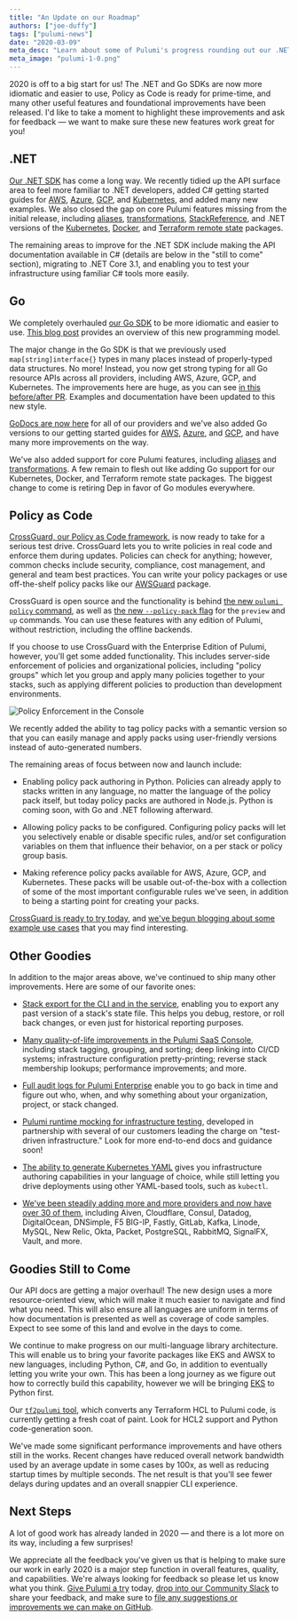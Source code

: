 ```yaml
---
title: "An Update on our Roadmap"
authors: ["joe-duffy"]
tags: ["pulumi-news"]
date: "2020-03-09"
meta_desc: "Learn about some of Pulumi's progress rounding out our .NET and Go SDKs in addition to infrastructure validation using testing and Policy as Code."
meta_image: "pulumi-1-0.png"
---
```


2020 is off to a big start for us! The .NET and Go SDKs are now more idiomatic and easier to use, Policy as Code is ready for prime-time, and many other useful features and foundational improvements have been released. I'd like to take a moment to highlight these improvements and ask for feedback &mdash; we want to make sure these new features work great for you!

<!--more-->

## .NET

[Our .NET SDK](/docs/languages-sdks/dotnet/) has come a long way. We recently tidied up the API surface area to feel more familiar to .NET developers, added C# getting started guides for [AWS](/docs/clouds/aws/get-started/?language=csharp), [Azure](/docs/clouds/azure/get-started/?language=csharp), [GCP](/docs/clouds/aws/get-started/?language=csharp), and [Kubernetes](/docs/clouds/aws/get-started/?language=csharp), and added many new examples. We also closed the gap on core Pulumi features missing from the initial release, including [aliases](/docs/concepts/resources/#aliases), [transformations](/docs/concepts/resources/#transformations), [StackReference](/docs/concepts/stack/#stackreferences), and .NET versions of the [Kubernetes](https://github.com/pulumi/pulumi-kubernetes), [Docker](https://github.com/pulumi/pulumi-docker), and [Terraform remote state](https://github.com/pulumi/pulumi-terraform) packages.

The remaining areas to improve for the .NET SDK include making the API documentation available in C# (details are below in the "still to come" section), migrating to .NET Core 3.1, and enabling you to test your infrastructure using familiar C# tools more easily.

## Go

We completely overhauled [our Go SDK](/docs/languages-sdks/go/) to be more idiomatic and easier to use. [This blog post](/blog/go-sdk-road-to-2/) provides an overview of this new programming model.

The major change in the Go SDK is that we previously used `map[string]interface{}` types in many places instead of properly-typed data structures. No more! Instead, you now get strong typing for all Go resource APIs across all providers, including AWS, Azure, GCP, and Kubernetes. The improvements here are huge, as you can see [in this before/after PR](https://github.com/pulumi/examples/commit/b88f385a8951f81fe41cb4f40eb940b074e9263b#diff-07803f7bc3bff97871e6e3eea7287cb8). Examples and documentation have been updated to this new style.

[GoDocs are now here](/docs/reference/pkg?language=golang ) for all of our providers and we've also added Go versions to our getting started guides for [AWS](/docs/clouds/aws/get-started?language=golang), [Azure](/docs/clouds/azure/get-started?language=golang), and [GCP](/docs/clouds/gcp/get-started/?language=golang), and have many more improvements on the way.

We've also added support for core Pulumi features, including [aliases](/docs/concepts/resources#aliases) and [transformations](/docs/concepts/resources#transformations). A few remain to flesh out like adding Go support for our Kubernetes, Docker, and Terraform remote state packages. The biggest change to come is retiring Dep in favor of Go modules everywhere.

## Policy as Code

[CrossGuard, our Policy as Code framework](/docs/using-pulumi/crossguard/), is now ready to take for a serious test drive. CrossGuard lets you to write policies in real code and enforce them during updates. Policies can check for anything; however, common checks include security, compliance, cost management, and general and team best practices. You can write your policy packages or use off-the-shelf policy packs like our [AWSGuard](/docs/using-pulumi/crossguard/awsguard/) package.

CrossGuard is open source and the functionality is behind [the new `pulumi policy` command](/docs/cli/commands/pulumi_policy), as well as [the new `--policy-pack` flag](/docs/cli/commands/pulumi_up#options) for the `preview` and `up` commands. You can use these features with any edition of Pulumi, without restriction, including the offline backends.

If you choose to use CrossGuard with the Enterprise Edition of Pulumi, however, you'll get some added functionality. This includes server-side enforcement of policies and organizational policies, including "policy groups" which let you group and apply many policies together to your stacks, such as applying different policies to production than development environments.

![Policy Enforcement in the Console](./PolicyEnforcement.png)

We recently added the ability to tag policy packs with a semantic version so that you can easily manage and apply packs using user-friendly versions instead of auto-generated numbers.

The remaining areas of focus between now and launch include:

* Enabling policy pack authoring in Python. Policies can already apply to stacks written in any language, no matter the language of the policy pack itself, but today policy packs are authored in Node.js. Python is coming soon, with Go and .NET following afterward.

* Allowing policy packs to be configured. Configuring policy packs will let you selectively enable or disable specific rules, and/or set configuration variables on them that influence their behavior, on a per stack or policy group basis.

* Making reference policy packs available for AWS, Azure, GCP, and Kubernetes. These packs will be usable out-of-the-box with a collection of some of the most important configurable rules we've seen, in addition to being a starting point for creating your packs.

[CrossGuard is ready to try today](/docs/using-pulumi/crossguard/get-started/), and [we've begun blogging about some example use cases](/blog/manage-infrastructure-with-pac) that you may find interesting.

## Other Goodies

In addition to the major areas above, we've continued to ship many other improvements. Here are some of our favorite ones:

* [Stack export for the CLI and in the service](/docs/cli/commands/pulumi_stack_export/), enabling you to export any past version of a stack's state file. This helps you debug, restore, or roll back changes, or even just for historical reporting purposes.

* [Many quality-of-life improvements in the Pulumi SaaS Console](/blog/pulumi-service-improvements_02-2020/), including stack tagging, grouping, and sorting; deep linking into CI/CD systems; infrastructure configuration pretty-printing; reverse stack membership lookups; performance improvements; and more.

* [Full audit logs for Pulumi Enterprise](/blog/auditing-your-organizations-infrastructure-as-code-activity/) enable you to go back in time and figure out who, when, and why something about your organization, project, or stack changed.

* [Pulumi runtime mocking for infrastructure testing](https://github.com/pulumi/pulumi/pull/3738), developed in partnership with several of our customers leading the charge on "test-driven infrastructure." Look for more end-to-end docs and guidance soon!

* [The ability to generate Kubernetes YAML](/blog/kubernetes-yaml-generation/) gives you infrastructure authoring capabilities in your language of choice, while still letting you drive deployments using other YAML-based tools, such as `kubectl`.

* [We've been steadily adding more and more providers and now have over 30 of them](/registry), including Aiven, Cloudflare, Consul, Datadog, DigitalOcean, DNSimple, F5 BIG-IP, Fastly, GitLab, Kafka, Linode, MySQL, New Relic, Okta, Packet, PostgreSQL, RabbitMQ, SignalFX, Vault, and more.

## Goodies Still to Come

Our API docs are getting a major overhaul! The new design uses a more resource-oriented view, which will make it much easier to navigate and find what you need. This will also ensure all languages are uniform in terms of how documentation is presented as well as coverage of code samples. Expect to see some of this land and evolve in the days to come.

We continue to make progress on our multi-language library architecture. This will enable us to bring your favorite packages like EKS and AWSX to new languages, including Python, C#, and Go, in addition to eventually letting you write your own. This has been a long journey as we figure out how to correctly build this capability, however we will be bringing [EKS](https://github.com/pulumi/pulumi-eks) to Python first.

Our [`tf2pulumi` tool](https://github.com/pulumi/tf2pulumi), which converts any Terraform HCL to Pulumi code, is currently getting a fresh coat of paint. Look for HCL2 support and Python code-generation soon.

We've made some significant performance improvements and have others still in the works. Recent changes have reduced overall network bandwidth used by an average update in some cases by 100x, as well as reducing startup times by multiple seconds. The net result is that you'll see fewer delays during updates and an overall snappier CLI experience.

## Next Steps

A lot of good work has already landed in 2020 &mdash; and there is a lot more on its way, including a few surprises!

We appreciate all the feedback you've given us that is helping to make sure our work in early 2020 is a major step function in overall features, quality, and capabilities. We're always looking for feedback so please let us know what you think. [Give Pulumi a try](/docs/quickstart/) today, [drop into our Community Slack](https://slack.pulumi.com) to share your feedback, and make sure to [file any suggestions or improvements we can make on GitHub](https://github.com/pulumi/pulumi/issues/new).
